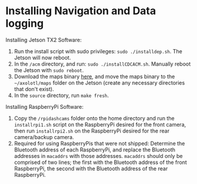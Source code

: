 # Installing Navigation and Data logging

Installing Jetson TX2 Software:
1.  Run the install script with sudo privileges: `sudo ./installdep.sh`. The Jetson will now reboot.
2.  In the `/acm` directory, and run: `sudo ./installCDCACM.sh`. Manually reboot the Jetson with `sudo reboot`.
3.  Download the maps binary [here](https://drive.google.com/open?id=1UpHisYQQdKC_r3oSZfjjtk_R77760Z-u), and move the maps binary to the `~/axolotl/maps` folder on the Jetson (create any necessary directories that don't exist).
5.  In the `source` directory, run `make fresh`.

Installing RaspberryPi Software:
1. Copy the `/rpidashcams` folder onto the home directory and run the `installrpi1.sh` script on the RaspberryPi desired for the front camera, then run `installrpi2.sh` on the RaspberryPi desired for the rear camera/backup camera.
2. Required for using RaspberryPis that were not shipped: Determine the Bluetooth address of each RaspberryPi, and replace the Bluetooth addresses in `macaddrs` with those addresses. `macaddrs` should only be comprised of two lines; the first with the Bluetooth address of the front RaspberryPi, the second with the Bluetooth address of the rear RaspberryPi.

